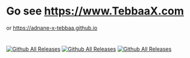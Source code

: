 # Go see https://www.TebbaaX.com
or https://adnane-x-tebbaa.github.io
#
[![Github All Releases](https://img.shields.io/uptimerobot/status/m788031890-b4b035f8060b1b215f2d8168)]()
[![Github All Releases](https://img.shields.io/uptimerobot/ratio/m788031890-b4b035f8060b1b215f2d8168)]()
[![Github All Releases](https://img.shields.io/badge/physical%20status-on%20fire%20%F0%9F%94%A5-blue)]()
